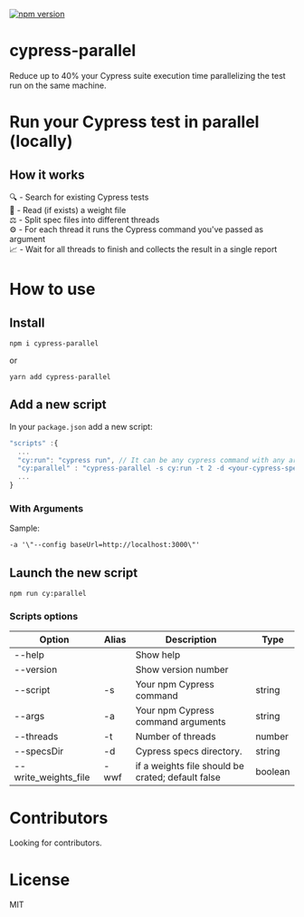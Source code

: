 [![npm version](https://badge.fury.io/js/cypress-parallel.svg)](https://badge.fury.io/js/cypress-parallel)
# cypress-parallel
Reduce up to 40% your Cypress suite execution time parallelizing the test run on the same machine.

# Run your Cypress test in parallel (locally)

## How it works
🔍 - Search for existing Cypress tests\
📄 - Read (if exists) a weight file\
⚖️ - Split spec files into different threads\
⚙️ - For each thread it runs the Cypress command you've passed as argument\
📈 - Wait for all threads to finish and collects the result in a single report

# How to use

## Install
 ```
 npm i cypress-parallel
 ```

 or

```
yarn add cypress-parallel
 ```

## Add a new script
 In your `package.json` add a new script:

  ```typescript
"scripts" :{
    ...
    "cy:run": "cypress run", // It can be any cypress command with any argument
    "cy:parallel" : "cypress-parallel -s cy:run -t 2 -d <your-cypress-specs-folder> -a '\"<your-cypress-cmd-args>\"'"
    ...
}
 ```

### With Arguments

Sample:

```
-a '\"--config baseUrl=http://localhost:3000\"'
```

## Launch the new script

```
npm run cy:parallel
```

### Scripts options

| Option     | Alias | Description                        | Type   |
| ---------- | ----- | ---------------------------------- | ------ |
| --help     |       | Show help                          |        |
| --version  |       | Show version number                |        |
| --script   | -s    | Your npm Cypress command           | string |
| --args     | -a    | Your npm Cypress command arguments | string |
| --threads  | -t    | Number of threads                  | number |
| --specsDir | -d    | Cypress specs directory.           | string |
| --write_weights_file   | -wwf    | if a weights file should be crated; default false           | boolean |

# Contributors
Looking for contributors.
# License
 MIT
